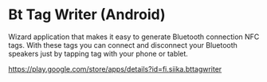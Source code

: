 Bt Tag Writer (Android)
=======================

Wizard application that makes it easy to generate Bluetooth connection NFC tags. With these tags you can connect
and disconnect your Bluetooth speakers just by tapping tag with your phone or tablet.

https://play.google.com/store/apps/details?id=fi.siika.bttagwriter
